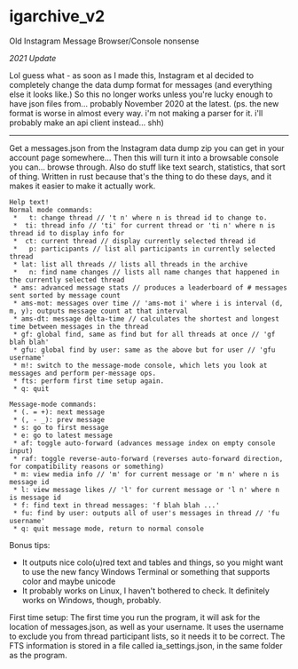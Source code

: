 # igarchive_v2
Old Instagram Message Browser/Console nonsense

*2021 Update*

Lol guess what - as soon as I made this, Instagram et al decided to completely change the data dump
format for messages (and everything else it looks like.) So this no longer works unless you're lucky
enough to have json files from... probably November 2020 at the latest. (ps. the new format is worse
in almost every way. i'm not making a parser for it. i'll probably make an api client instead... shh)

----

Get a messages.json from the Instagram data dump zip you can get in your account page somewhere...
Then this will turn it into a browsable console you can... browse through.
Also do stuff like text search, statistics, that sort of thing.
Written in rust because that's the thing to do these days, and it makes it easier to make it actually work.
```
Help text!
Normal mode commands:
 *   t: change thread // 't n' where n is thread id to change to.
 *  ti: thread info // 'ti' for current thread or 'ti n' where n is thread id to display info for
 *  ct: current thread // display currently selected thread id
 *   p: participants // list all participants in currently selected thread
 * lat: list all threads // lists all threads in the archive
 *   n: find name changes // lists all name changes that happened in the currently selected thread
 * ams: advanced message stats // produces a leaderboard of # messages sent sorted by message count
 * ams-mot: messages over time // 'ams-mot i' where i is interval (d, m, y); outputs message count at that interval
 * ams-dt: message delta-time // calculates the shortest and longest time between messages in the thread
 * gf: global find, same as find but for all threads at once // 'gf blah blah'
 * gfu: global find by user: same as the above but for user // 'gfu username'
 * m!: switch to the message-mode console, which lets you look at messages and perform per-message ops.
 * fts: perform first time setup again.
 * q: quit

Message-mode commands:
 * (. = +): next message
 * (, - _): prev message
 * s: go to first message
 * e: go to latest message
 * af: toggle auto-forward (advances message index on empty console input)
 * raf: toggle reverse-auto-forward (reverses auto-forward direction, for compatibility reasons or something)
 * m: view media info // 'm' for current message or 'm n' where n is message id
 * l: view message likes // 'l' for current message or 'l n' where n is message id
 * f: find text in thread messages: 'f blah blah ...'
 * fu: find by user: outputs all of user's messages in thread // 'fu username'
 * q: quit message mode, return to normal console
 ```
 
 Bonus tips:
 - It outputs nice colo(u)red text and tables and things, so you might want to use the new fancy Windows Terminal or something that supports color and maybe unicode
 - It probably works on Linux, I haven't bothered to check. It definitely works on Windows, though, probably.
 
 First time setup:
    The first time you run the program, it will ask for the location of messages.json, as well as your username. It uses the username to exclude you from 
    thread participant lists, so it needs it to be correct. The FTS information is stored in a file called ia_settings.json, in the same folder as the program.
 
 
